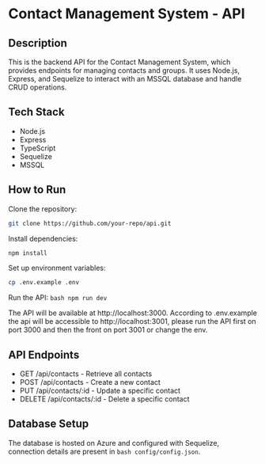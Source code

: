# Contact Management System - API

## Description 
This is the backend API for the Contact Management System, which provides endpoints for managing contacts and groups. It uses Node.js, Express, and Sequelize to interact with an MSSQL database and handle CRUD operations.

## Tech Stack
* Node.js
* Express
* TypeScript
* Sequelize
* MSSQL

## How to Run

Clone the repository: 
```bash 
git clone https://github.com/your-repo/api.git 
```

Install dependencies: 
```bash 
npm install 
```

Set up environment variables: 
```bash 
cp .env.example .env 
``` 

Run the API: ```bash npm run dev ```

The API will be available at http://localhost:3000.
According to .env.example the api will be accessible to http://localhost:3001, please run the API first on port 3000 and then the front on port 3001 or change the env.

## API Endpoints

* GET /api/contacts - Retrieve all contacts
* POST /api/contacts - Create a new contact
* PUT /api/contacts/:id - Update a specific contact
* DELETE /api/contacts/:id - Delete a specific contact

## Database Setup

The database is hosted on Azure and configured with Sequelize, connection details are present in ```bash config/config.json```.

